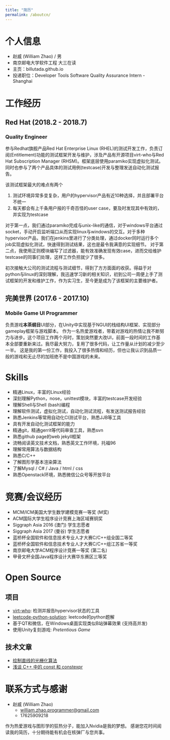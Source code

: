 ```yaml
---
title: "简历"
permalink: /aboutcn/
---
```


# 个人信息

 - 赵威 (William Zhao) / 男 
 - 南京邮电大学软件工程 大三在读 
 - 主页：billutada.github.io
 - 投递职位：Developer Tools Software Quality Assurance Intern - Shanghai

# 工作经历
 
## Red Hat (2018.2 - 2018.7)
### Quality Engineer
参与Redhat旗舰产品Red Hat Enterprise Linux (RHEL)的测试开发工作，负责订阅(Entitlement)功能的测试框架开发与维护，涉及产品有开源项目virt-who与Red Hat Subscription Manager (RHSM)。框架底层使用paramiko实现虚拟化测试。同时也参与了两个产品具体的测试用例(testcase)开发与整理发送自动化测试报告。

该测试框架最大的难点有两个
 1. 测试环境异常多变复杂，用户的hypervisor产品有近10种选择，并且部署平台不统一
 2. 每天都会有上千条用户报的千奇百怪的user case，要及时发现其中有效的，并实现为testcase

对于第一点，我们通过paramiko完成与unix-like的通信，对于windows平台通过socket，手动开启监听端口从而实现linux与windows的交互。对于多种hypervisor产品，我们在jenkins里进行了分类处理，通过docker同时运行多个job实现虚拟化测试，快速得到测试结果，这也是最令我满意的实现细节。
对于第二点，我使用正则模块编写了过滤器，能有效准确发现有效case，进而交给维护testcase的同事们处理，这样工作负担就少了很多。

初次接触大公司的测试流程与测试细节，得到了方方面面的收获。得益于对python与linux的深刻理解，我迅速学习新的相关知识，初到公司一周便上手了测试框架的开发和维护工作，作为实习生，至今更是成为了该框架的主要维护者。

## 完美世界 (2017.6 - 2017.10)
### Mobile Game UI Programmer
负责游戏**本茶纲目**UI部分，在Unity中实现基于NGUI的栈结构UI框架、实现部分gameplay框架与游戏脚本。
作为一名热爱游戏者，带着对游戏的热情让我不断努力与进步。这个项目工作两个月时，策划突然要大改UI，前面一段时间的工作基本全部要重新来过。我尽最大努力，复用了很多代码，让工作量从计划的减少至少一半。
这是我的第一份工作，我投入了很多热情和经历，但也让我认识到品质一般的游戏和无止尽的加班绝不是中国游戏的未来。
# Skills
- 精通Linux，丰富的Linux经验
- 深刻理解Python，nose，unittest模块，丰富的testcase开发经验
- 理解Shell与Shell (bash)编程
- 理解软件测试，虚拟化测试，自动化测试流程，有发送测试报告经验
- 熟悉Jenkins等常用自动化CI测试平台，熟悉JJB等工具
- 具有开发自动化测试框架的能力
- 精通git，精通gerrit等代码审查工具，熟悉svn
- 熟悉github page的web jekyll框架
- 流畅阅读英文技术文档，熟悉英文工作环境，托福96
- 理解常用算法与数据结构
- 熟悉C/C++
- 了解图形学基本渲染算法
- 了解Mysql / C# / Java / html / css
- 熟悉Openstack环境，熟悉微信公众号等开放平台


# 竞赛/会议经历
- MCM/ICM美国大学生数学建模竞赛一等奖 (M奖)
- ACM国际大学生程序设计竞赛上海区域赛铜奖
- Siggraph Asia 2016 (澳门) 学生志愿者
- Siggraph Asia 2017 (曼谷) 学生志愿者
- 蓝桥杯全国软件和信息技术专业人才大赛C/C++组全国二等奖
- 蓝桥杯全国软件和信息技术专业人才大赛C/C++组江苏省一等奖
- 南京邮电大学ACM程序设计竞赛一等奖 (第二名)
- 甲骨文杯全国Java程序设计大赛华东赛区三等奖

# Open Source

## 项目
- [virt-who](https://github.com/candlepin/virt-who): 检测并报告hypervisor状态的工具
 - [leetcode-python-solution](https://github.com/BillUtada/leetcode-python-solution): leetcode的python题解
 - 基于QT和微信，在Windows桌面实现类似B站弹幕效果 (支持高并发)
 - 使用Unity复刻游戏: *Pretentious Game*

## 技术文章
- [绘制直线的光栅化算法](https://zhuanlan.zhihu.com/p/20213658)
- [浅谈 C++ 中的 const 和 constexpr](https://zhuanlan.zhihu.com/p/20206577)

# 联系方式与感谢
- 赵威 (William Zhao)
  - william.zhao.programmer@gmail.com
  - 17625909218

作为热爱游戏与图形学的狂热分子，能加入Nvidia是我的梦想。
感谢您花时间阅读我的简历，十分期待能有机会在核弹厂与您共事。

